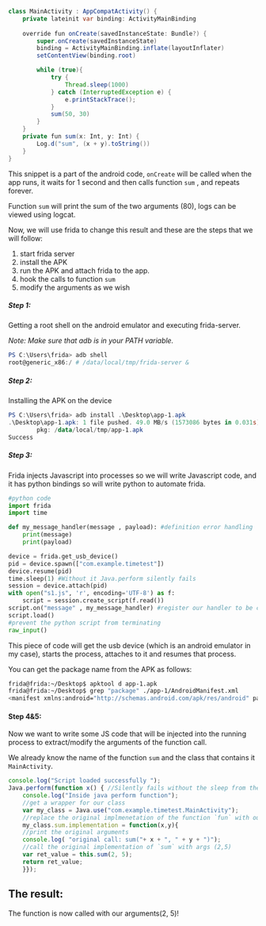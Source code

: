 
```java
class MainActivity : AppCompatActivity() {
    private lateinit var binding: ActivityMainBinding
    
    override fun onCreate(savedInstanceState: Bundle?) {
        super.onCreate(savedInstanceState)
        binding = ActivityMainBinding.inflate(layoutInflater)
        setContentView(binding.root)

        while (true){
            try {
                Thread.sleep(1000)
            } catch (InterruptedException e) {
                e.printStackTrace();
            }
            sum(50, 30)
        }
    }
    private fun sum(x: Int, y: Int) {
        Log.d("sum", (x + y).toString())
    }
}
```
This snippet is a part of the android code, `onCreate` will be called when the app runs, it waits for 1 second and then calls function `sum` , and repeats forever.

Function `sum` will print the sum of the two arguments (80), logs can be viewed using logcat.

Now, we will use frida to change this result and these are the steps that we will follow:

1. start frida server
2. install the APK
3. run the APK and attach frida to the app.
4. hook the calls to function `sum` 
5. modify the arguments as we wish

##### Step 1:

Getting a root shell on the android emulator and executing frida-server.

*Note: Make sure that adb is in your PATH variable.*

```powershell
PS C:\Users\frida> adb shell
root@generic_x86:/ # /data/local/tmp/frida-server &
```

##### Step 2:

Installing the APK on the device

```powershell
PS C:\Users\frida> adb install .\Desktop\app-1.apk
.\Desktop\app-1.apk: 1 file pushed. 49.0 MB/s (1573086 bytes in 0.031s)
        pkg: /data/local/tmp/app-1.apk
Success
```

##### Step 3:

Frida injects Javascript into processes so we will write Javascript code, and it has python bindings so will write python to automate frida.

```python
#python code
import frida
import time

def my_message_handler(message , payload): #definition error handling
    print(message)
    print(payload)

device = frida.get_usb_device()
pid = device.spawn(["com.example.timetest"])
device.resume(pid)
time.sleep(1) #Without it Java.perform silently fails
session = device.attach(pid)
with open("s1.js", 'r', encoding='UTF-8') as f:
    script = session.create_script(f.read())
script.on("message" , my_message_handler) #register our handler to be called
script.load()
#prevent the python script from terminating
raw_input()
```

This piece of code will get the usb device (which is an android emulator in my case), starts the process, attaches to it and resumes that process.

You can get the package name from the APK as follows:

```bash
frida@frida:~/Desktop$ apktool d app-1.apk 
frida@frida:~/Desktop$ grep "package" ./app-1/AndroidManifest.xml 
<manifest xmlns:android="http://schemas.android.com/apk/res/android" package="com.example.timetest" platformBuildVersionCode="25" platformBuildVersionName="7.1.1">
```

#### Step 4&5:

Now we want to write some JS code that will be injected into the running process to extract/modify the arguments of the function call.

We already know the name of the function `sum` and the class that contains it `MainActivity`.

```javascript
console.log("Script loaded successfully ");
Java.perform(function x() { //Silently fails without the sleep from the python code
    console.log("Inside java perform function");
    //get a wrapper for our class
    var my_class = Java.use("com.example.timetest.MainActivity");
    //replace the original implmenetation of the function `fun` with our custom function
    my_class.sum.implementation = function(x,y){
    //print the original arguments
    console.log( "original call: sum("+ x + ", " + y + ")");
    //call the original implementation of `sum` with args (2,5)
    var ret_value = this.sum(2, 5);
    return ret_value;
    }});
```


## The result:

The function is now called with our arguments(2, 5)!
